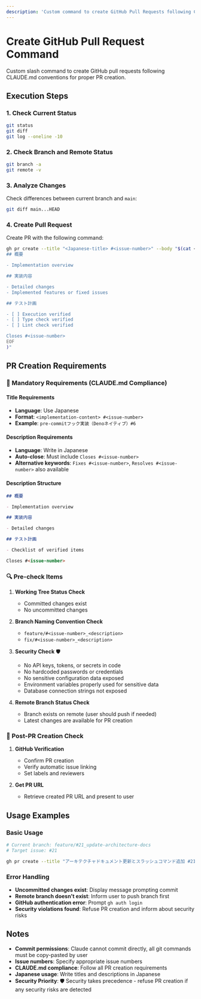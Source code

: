 ```yaml
---
description: 'Custom command to create GitHub Pull Requests following CLAUDE.md rules. Supports Japanese titles, automatic issue linking, and proper PR creation with test plans'
---
```


# Create GitHub Pull Request Command

Custom slash command to create GitHub pull requests following CLAUDE.md conventions for proper PR
creation.

## Execution Steps

### 1. Check Current Status

```bash
git status
git diff
git log --oneline -10
```

### 2. Check Branch and Remote Status

```bash
git branch -a
git remote -v
```

### 3. Analyze Changes

Check differences between current branch and `main`:

```bash
git diff main...HEAD
```

### 4. Create Pull Request

Create PR with the following command:

```bash
gh pr create --title "<Japanese-title> #<issue-number>" --body "$(cat <<'EOF'
## 概要

- Implementation overview

## 実装内容

- Detailed changes
- Implemented features or fixed issues

## テスト計画

- [ ] Execution verified
- [ ] Type check verified
- [ ] Lint check verified

Closes #<issue-number>
EOF
)"
```

## PR Creation Requirements

### 🎯 Mandatory Requirements (CLAUDE.md Compliance)

#### Title Requirements

- **Language**: Use Japanese
- **Format**: `<implementation-content> #<issue-number>`
- **Example**: `pre-commitフック実装（Denoネイティブ）#6`

#### Description Requirements

- **Language**: Write in Japanese
- **Auto-close**: Must include `Closes #<issue-number>`
- **Alternative keywords**: `Fixes #<issue-number>`, `Resolves #<issue-number>` also available

#### Description Structure

```markdown
## 概要

- Implementation overview

## 実装内容

- Detailed changes

## テスト計画

- Checklist of verified items

Closes #<issue-number>
```

### 🔍 Pre-check Items

1. **Working Tree Status Check**
   - Committed changes exist
   - No uncommitted changes

2. **Branch Naming Convention Check**
   - `feature/#<issue-number>_<description>`
   - `fix/#<issue-number>_<description>`

3. **Security Check** 🛡️
   - No API keys, tokens, or secrets in code
   - No hardcoded passwords or credentials
   - No sensitive configuration data exposed
   - Environment variables properly used for sensitive data
   - Database connection strings not exposed

4. **Remote Branch Status Check**
   - Branch exists on remote (user should push if needed)
   - Latest changes are available for PR creation

### 📝 Post-PR Creation Check

1. **GitHub Verification**
   - Confirm PR creation
   - Verify automatic issue linking
   - Set labels and reviewers

2. **Get PR URL**
   - Retrieve created PR URL and present to user

## Usage Examples

### Basic Usage

```bash
# Current branch: feature/#21_update-architecture-docs
# Target issue: #21

gh pr create --title "アーキテクチャドキュメント更新とスラッシュコマンド追加 #21" --body "..."
```

### Error Handling

- **Uncommitted changes exist**: Display message prompting commit
- **Remote branch doesn't exist**: Inform user to push branch first
- **GitHub authentication error**: Prompt `gh auth login`
- **Security violations found**: Refuse PR creation and inform about security risks

## Notes

- **Commit permissions**: Claude cannot commit directly, all git commands must be copy-pasted by
  user
- **Issue numbers**: Specify appropriate issue numbers
- **CLAUDE.md compliance**: Follow all PR creation requirements
- **Japanese usage**: Write titles and descriptions in Japanese
- **Security Priority**: 🛡️ Security takes precedence - refuse PR creation if any security risks are
  detected
